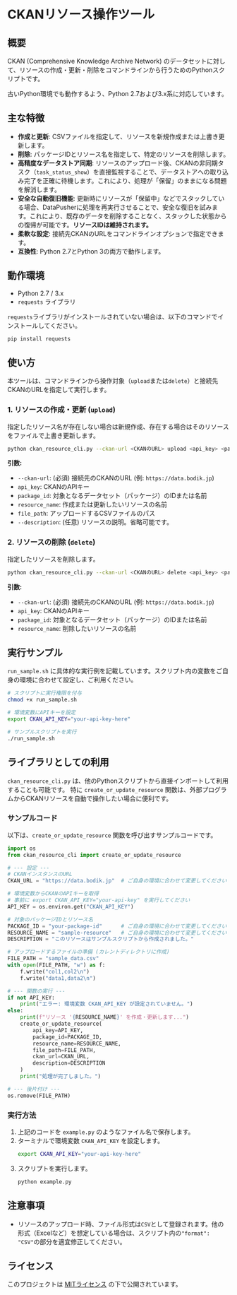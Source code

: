 # CKANリソース操作ツール

## 概要

CKAN (Comprehensive Knowledge Archive Network) のデータセットに対して、リソースの作成・更新・削除をコマンドラインから行うためのPythonスクリプトです。

古いPython環境でも動作するよう、Python 2.7および3.x系に対応しています。

## 主な特徴

- **作成と更新**: CSVファイルを指定して、リソースを新規作成または上書き更新します。
- **削除**: パッケージIDとリソース名を指定して、特定のリソースを削除します。
- **高精度なデータストア同期**: リソースのアップロード後、CKANの非同期タスク（`task_status_show`）を直接監視することで、データストアへの取り込み完了を正確に待機します。これにより、処理が「保留」のままになる問題を解消します。
- **安全な自動復旧機能**: 更新時にリソースが「保留中」などでスタックしている場合、DataPusherに処理を再実行させることで、安全な復旧を試みます。これにより、既存のデータを削除することなく、スタックした状態からの復帰が可能です。**リソースIDは維持されます。**
- **柔軟な設定**: 接続先CKANのURLをコマンドラインオプションで指定できます。
- **互換性**: Python 2.7とPython 3の両方で動作します。

## 動作環境

- Python 2.7 / 3.x
- `requests` ライブラリ

`requests`ライブラリがインストールされていない場合は、以下のコマンドでインストールしてください。
```bash
pip install requests
```

## 使い方

本ツールは、コマンドラインから操作対象（`upload`または`delete`）と接続先CKANのURLを指定して実行します。

### 1. リソースの作成・更新 (`upload`)

指定したリソース名が存在しない場合は新規作成、存在する場合はそのリソースをファイルで上書き更新します。

```bash
python ckan_resource_cli.py --ckan-url <CKANのURL> upload <api_key> <package_id> <resource_name> <file_path> [--description <説明>]
```

**引数:**
- `--ckan-url`: (必須) 接続先のCKANのURL (例: `https://data.bodik.jp`)
- `api_key`: CKANのAPIキー
- `package_id`: 対象となるデータセット（パッケージ）のIDまたは名前
- `resource_name`: 作成または更新したいリソースの名前
- `file_path`: アップロードするCSVファイルのパス
- `--description`: (任意) リソースの説明。省略可能です。

### 2. リソースの削除 (`delete`)

指定したリソースを削除します。

```bash
python ckan_resource_cli.py --ckan-url <CKANのURL> delete <api_key> <package_id> <resource_name>
```

**引数:**
- `--ckan-url`: (必須) 接続先のCKANのURL (例: `https://data.bodik.jp`)
- `api_key`: CKANのAPIキー
- `package_id`: 対象となるデータセット（パッケージ）のIDまたは名前
- `resource_name`: 削除したいリソースの名前

## 実行サンプル

`run_sample.sh` に具体的な実行例を記載しています。スクリプト内の変数をご自身の環境に合わせて設定し、ご利用ください。

```bash
# スクリプトに実行権限を付与
chmod +x run_sample.sh

# 環境変数にAPIキーを設定
export CKAN_API_KEY="your-api-key-here"

# サンプルスクリプトを実行
./run_sample.sh
```

## ライブラリとしての利用

`ckan_resource_cli.py` は、他のPythonスクリプトから直接インポートして利用することも可能です。
特に `create_or_update_resource` 関数は、外部プログラムからCKANリソースを自動で操作したい場合に便利です。

### サンプルコード

以下は、`create_or_update_resource` 関数を呼び出すサンプルコードです。

```python
import os
from ckan_resource_cli import create_or_update_resource

# --- 設定 ---
# CKANインスタンスのURL
CKAN_URL = "https://data.bodik.jp"  # ご自身の環境に合わせて変更してください

# 環境変数からCKANのAPIキーを取得
# 事前に export CKAN_API_KEY="your-api-key" を実行してください
API_KEY = os.environ.get("CKAN_API_KEY")

# 対象のパッケージIDとリソース名
PACKAGE_ID = "your-package-id"      # ご自身の環境に合わせて変更してください
RESOURCE_NAME = "sample-resource"   # ご自身の環境に合わせて変更してください
DESCRIPTION = "このリソースはサンプルスクリプトから作成されました。"

# アップロードするファイルの準備 (カレントディレクトリに作成)
FILE_PATH = "sample_data.csv"
with open(FILE_PATH, "w") as f:
    f.write("col1,col2\n")
    f.write("data1,data2\n")

# --- 関数の実行 ---
if not API_KEY:
    print("エラー: 環境変数 CKAN_API_KEY が設定されていません。")
else:
    print(f"リソース '{RESOURCE_NAME}' を作成・更新します...")
    create_or_update_resource(
        api_key=API_KEY,
        package_id=PACKAGE_ID,
        resource_name=RESOURCE_NAME,
        file_path=FILE_PATH,
        ckan_url=CKAN_URL,
        description=DESCRIPTION
    )
    print("処理が完了しました。")

# --- 後片付け ---
os.remove(FILE_PATH)
```

### 実行方法

1. 上記のコードを `example.py` のようなファイル名で保存します。
2. ターミナルで環境変数 `CKAN_API_KEY` を設定します。
   ```bash
   export CKAN_API_KEY="your-api-key-here"
   ```
3. スクリプトを実行します。
   ```bash
   python example.py
   ```

## 注意事項

- リソースのアップロード時、ファイル形式は`CSV`として登録されます。他の形式（Excelなど）を想定している場合は、スクリプト内の`"format": "CSV"`の部分を適宜修正してください。

## ライセンス

このプロジェクトは [MITライセンス](LICENSE) の下で公開されています。
